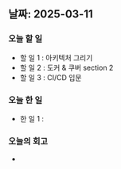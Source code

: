 ## 날짜: 2025-03-11     

### 오늘 할 일
- 할 일 1 : 아키텍처 그리기
- 할 일 2 : 도커 & 쿠버 section 2
- 할 일 3 : CI/CD 입문

### 오늘 한 일
- 한 일 1 : 

### 오늘의 회고
-